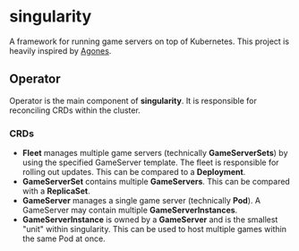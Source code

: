# singularity

A framework for running game servers on top of Kubernetes. This project is heavily inspired
by [Agones](https://github.com/googleforgames/agones).

## Operator

Operator is the main component of **singularity**. It is responsible for reconciling CRDs within the cluster.

### CRDs

* **Fleet** manages multiple game servers (technically **GameServerSets**) by using the specified GameServer template.
  The fleet is responsible for rolling out updates. This can be compared to a **Deployment**.
* **GameServerSet** contains multiple **GameServers**. This can be compared with a **ReplicaSet**.
* **GameServer** manages a single game server (technically **Pod**).
  A GameServer may contain multiple **GameServerInstances**.
* **GameServerInstance** is owned by a **GameServer** and is the smallest "unit" within singularity.
  This can be used to host multiple games within the same Pod at once. 
